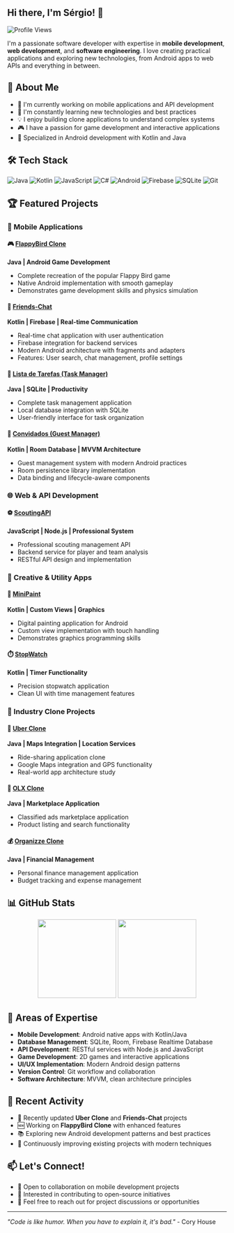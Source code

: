 ## Hi there, I'm Sérgio! 👋

![Profile Views](https://komarev.com/ghpvc/?username=OL-sergio&color=blue)

I'm a passionate software developer with expertise in **mobile development**, **web development**, and **software engineering**. I love creating practical applications and exploring new technologies, from Android apps to web APIs and everything in between.

## 🚀 About Me

- 🔭 I'm currently working on mobile applications and API development
- 🌱 I'm constantly learning new technologies and best practices
- 💡 I enjoy building clone applications to understand complex systems
- 🎮 I have a passion for game development and interactive applications
- 📱 Specialized in Android development with Kotlin and Java

## 🛠️ Tech Stack

![Java](https://img.shields.io/badge/Java-ED8B00.svg?logo=java&logoColor=white)
![Kotlin](https://img.shields.io/badge/Kotlin-0095D5.svg?logo=kotlin&logoColor=white)
![JavaScript](https://img.shields.io/badge/JavaScript-F7DF1E.svg?logo=javascript&logoColor=black)
![C#](https://img.shields.io/badge/C%23-239120.svg?logo=c-sharp&logoColor=white)
![Android](https://img.shields.io/badge/Android-3DDC84.svg?logo=android&logoColor=white)
![Firebase](https://img.shields.io/badge/Firebase-ffca28.svg?logo=firebase&logoColor=black)
![SQLite](https://img.shields.io/badge/SQLite-07405e.svg?logo=sqlite&logoColor=white)
![Git](https://img.shields.io/badge/Git-F05032.svg?logo=git&logoColor=white)

## 🏆 Featured Projects

### 📱 Mobile Applications

#### 🎮 [FlappyBird Clone](https://github.com/OL-sergio/FlappyBird_clone)
**Java | Android Game Development**
- Complete recreation of the popular Flappy Bird game
- Native Android implementation with smooth gameplay
- Demonstrates game development skills and physics simulation

#### 💬 [Friends-Chat](https://github.com/OL-sergio/Friends-Chat)
**Kotlin | Firebase | Real-time Communication**
- Real-time chat application with user authentication
- Firebase integration for backend services
- Modern Android architecture with fragments and adapters
- Features: User search, chat management, profile settings

#### 📝 [Lista de Tarefas (Task Manager)](https://github.com/OL-sergio/Lista_Tarefas)
**Java | SQLite | Productivity**
- Complete task management application
- Local database integration with SQLite
- User-friendly interface for task organization

#### 👥 [Convidados (Guest Manager)](https://github.com/OL-sergio/Convidados)
**Kotlin | Room Database | MVVM Architecture**
- Guest management system with modern Android practices
- Room persistence library implementation
- Data binding and lifecycle-aware components

### 🌐 Web & API Development

#### ⚽ [ScoutingAPI](https://github.com/OL-sergio/ScoutingAPI)
**JavaScript | Node.js | Professional System**
- Professional scouting management API
- Backend service for player and team analysis
- RESTful API design and implementation

### 🎨 Creative & Utility Apps

#### 🎨 [MiniPaint](https://github.com/OL-sergio/MiniPaint)
**Kotlin | Custom Views | Graphics**
- Digital painting application for Android
- Custom view implementation with touch handling
- Demonstrates graphics programming skills

#### ⏱️ [StopWatch](https://github.com/OL-sergio/StopWatch)
**Kotlin | Timer Functionality**
- Precision stopwatch application
- Clean UI with time management features

### 🏢 Industry Clone Projects

#### 🚗 [Uber Clone](https://github.com/OL-sergio/Uber_clone)
**Java | Maps Integration | Location Services**
- Ride-sharing application clone
- Google Maps integration and GPS functionality
- Real-world app architecture study

#### 🛒 [OLX Clone](https://github.com/OL-sergio/OLX-clone)
**Java | Marketplace Application**
- Classified ads marketplace application
- Product listing and search functionality

#### 💰 [Organizze Clone](https://github.com/OL-sergio/Organizze-clone)
**Java | Financial Management**
- Personal finance management application
- Budget tracking and expense management

## 📊 GitHub Stats

<div align="center">
  <img height="180em" src="https://github-readme-stats.vercel.app/api?username=OL-sergio&show_icons=true&theme=tokyonight&include_all_commits=true&count_private=true"/>
  <img height="180em" src="https://github-readme-stats.vercel.app/api/top-langs/?username=OL-sergio&layout=compact&langs_count=7&theme=tokyonight"/>
</div>

## 🎯 Areas of Expertise

- **Mobile Development**: Android native apps with Kotlin/Java
- **Database Management**: SQLite, Room, Firebase Realtime Database
- **API Development**: RESTful services with Node.js and JavaScript
- **Game Development**: 2D games and interactive applications
- **UI/UX Implementation**: Modern Android design patterns
- **Version Control**: Git workflow and collaboration
- **Software Architecture**: MVVM, clean architecture principles

## 🌟 Recent Activity

- 🔄 Recently updated **Uber Clone** and **Friends-Chat** projects
- 🆕 Working on **FlappyBird Clone** with enhanced features
- 📚 Exploring new Android development patterns and best practices
- 🔧 Continuously improving existing projects with modern techniques

## 📫 Let's Connect!

- 💼 Open to collaboration on mobile development projects
- 🤝 Interested in contributing to open-source initiatives
- 📧 Feel free to reach out for project discussions or opportunities

---
*"Code is like humor. When you have to explain it, it's bad."* - Cory House
